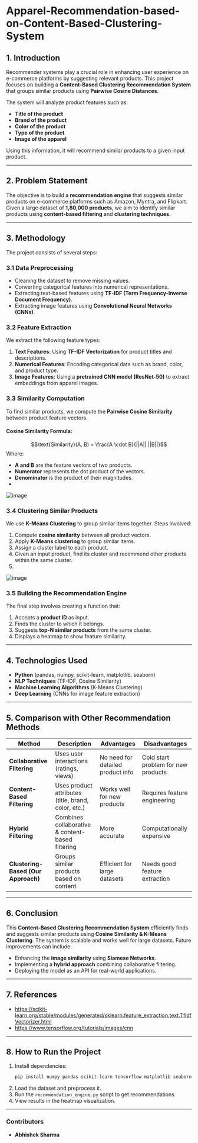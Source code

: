 # Apparel-Recommendation-based-on-Content-Based-Clustering-System

## **1. Introduction**
Recommender systems play a crucial role in enhancing user experience on e-commerce platforms by suggesting relevant products. This project focuses on building a **Content-Based Clustering Recommendation System** that groups similar products using **Pairwise Cosine Distances**.

The system will analyze product features such as:
- **Title of the product**
- **Brand of the product**
- **Color of the product**
- **Type of the product**
- **Image of the apparel**

Using this information, it will recommend similar products to a given input product.

---
## **2. Problem Statement**
The objective is to build a **recommendation engine** that suggests similar products on e-commerce platforms such as Amazon, Myntra, and Flipkart. Given a large dataset of **1,80,000 products**, we aim to identify similar products using **content-based filtering** and **clustering techniques**.

---
## **3. Methodology**
The project consists of several steps:

### **3.1 Data Preprocessing**
- Cleaning the dataset to remove missing values.
- Converting categorical features into numerical representations.
- Extracting text-based features using **TF-IDF (Term Frequency-Inverse Document Frequency)**.
- Extracting image features using **Convolutional Neural Networks (CNNs)**.

### **3.2 Feature Extraction**
We extract the following feature types:
1. **Text Features**: Using **TF-IDF Vectorization** for product titles and descriptions.
2. **Numerical Features**: Encoding categorical data such as brand, color, and product type.
3. **Image Features**: Using a **pretrained CNN model (ResNet-50)** to extract embeddings from apparel images.

### **3.3 Similarity Computation**
To find similar products, we compute the **Pairwise Cosine Similarity** between product feature vectors.

#### **Cosine Similarity Formula:**
$$\text{Similarity}(A, B) = \frac{A \cdot B}{||A|| ||B||}$$
Where:
- **A and B** are the feature vectors of two products.
- **Numerator** represents the dot product of the vectors.
- **Denominator** is the product of their magnitudes.
- 
![image](https://github.com/user-attachments/assets/18b33095-2e48-4c7e-8902-4bd600ae57e4)

### **3.4 Clustering Similar Products**
We use **K-Means Clustering** to group similar items together. Steps involved:
1. Compute **cosine similarity** between all product vectors.
2. Apply **K-Means clustering** to group similar items.
3. Assign a cluster label to each product.
4. Given an input product, find its cluster and recommend other products within the same cluster.
5. 
![image](https://github.com/user-attachments/assets/686e1d5a-cd37-47f5-8cb5-66b534886345)

### **3.5 Building the Recommendation Engine**
The final step involves creating a function that:
1. Accepts a **product ID** as input.
2. Finds the cluster to which it belongs.
3. Suggests **top-N similar products** from the same cluster.
4. Displays a heatmap to show feature similarity.

---
## **4. Technologies Used**
- **Python** (pandas, numpy, scikit-learn, matplotlib, seaborn)
- **NLP Techniques** (TF-IDF, Cosine Similarity)
- **Machine Learning Algorithms** (K-Means Clustering)
- **Deep Learning** (CNNs for image feature extraction)

---
## **5. Comparison with Other Recommendation Methods**

| **Method** | **Description** | **Advantages** | **Disadvantages** |
|------------|----------------|----------------|--------------------|
| **Collaborative Filtering** | Uses user interactions (ratings, views) | No need for detailed product info | Cold start problem for new products |
| **Content-Based Filtering** | Uses product attributes (title, brand, color, etc.) | Works well for new products | Requires feature engineering |
| **Hybrid Filtering** | Combines collaborative & content-based filtering | More accurate | Computationally expensive |
| **Clustering-Based (Our Approach)** | Groups similar products based on content | Efficient for large datasets | Needs good feature extraction |

---
## **6. Conclusion**
This **Content-Based Clustering Recommendation System** efficiently finds and suggests similar products using **Cosine Similarity & K-Means Clustering**. The system is scalable and works well for large datasets. Future improvements can include:
- Enhancing the **image similarity** using **Siamese Networks**.
- Implementing a **hybrid approach** combining collaborative filtering.
- Deploying the model as an API for real-world applications.

---
## **7. References**
- https://scikit-learn.org/stable/modules/generated/sklearn.feature_extraction.text.TfidfVectorizer.html
- https://www.tensorflow.org/tutorials/images/cnn

---
## **8. How to Run the Project**
1. Install dependencies:
   ```sh
   pip install numpy pandas scikit-learn tensorflow matplotlib seaborn
   ```
2. Load the dataset and preprocess it.
3. Run the `recommendation_engine.py` script to get recommendations.
4. View results in the heatmap visualization.

---
### **Contributors**
- **Abhishek Sharma**

